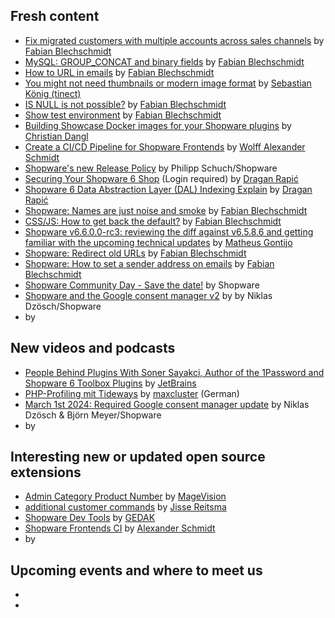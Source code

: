 ## Fresh content

* [Fix migrated customers with multiple accounts across sales channels](https://winkelwagen.de/2024/01/30/shopware-6-fix-migrated-customers-with-multiple-accounts-across-sales-channels/) by [Fabian Blechschmidt](https://winkelwagen.de/author/fabianblechschmidt/)
* [MySQL: GROUP_CONCAT and binary fields](https://winkelwagen.de/2024/02/01/mysql-group_concat-and-binary-fields/) by [Fabian Blechschmidt](https://winkelwagen.de/author/fabianblechschmidt/)
* [How to URL in emails](https://winkelwagen.de/2024/02/05/shopware-6-how-to-url-in-emails/) by [Fabian Blechschmidt](https://winkelwagen.de/author/fabianblechschmidt/)
* [You might not need thumbnails or modern image format](https://blog.tinect.de/posts/you-might-not-need-thumbnails-or-modern-image-format/) by [Sebastian König (tinect)](https://github.com/tinect/)
* [IS NULL is not possible?](https://winkelwagen.de/2024/02/09/shopware-is-null-is-not-possible/) by [Fabian Blechschmidt](https://winkelwagen.de/author/fabianblechschmidt/)
* [Show test environment](https://winkelwagen.de/2024/02/07/shopware-show-test-environment/) by [Fabian Blechschmidt](https://winkelwagen.de/author/fabianblechschmidt/)
* [Building Showcase Docker images for your Shopware plugins](https://boxblinkracer.com/blog/showcase-plugins-with-dockware) by [Christian Dangl](https://boxblinkracer.com/about/)
* [Create a CI/CD Pipeline for Shopware Frontends](https://kiplingi.de/create-a-ci-cd-pipeline-for-shopware-frontends/) by [Wolff Alexander Schmidt](https://kiplingi.de)
* [Shopware's new Release Policy](https://www.shopware.com/en/news/shopwares-new-release-policy/) by Philipp Schuch/Shopware
* [Securing Your Shopware 6 Shop](https://medium.com/gitconnected/securing-your-shopware-6-shop-a10ed49df4fd) (Login required) by [Dragan Rapić](https://medium.com/@drapic88)
* [Shopware 6 Data Abstraction Layer (DAL) Indexing Explain](https://medium.com/gitconnected/shopware-6-data-abstraction-layer-dal-indexing-explain-abb47ebed55f?sk=bc77d874430a5ab0cbe90320ab616564) by [Dragan Rapić](https://medium.com/@drapic88)
* [Shopware: Names are just noise and smoke](https://winkelwagen.de/2024/02/15/shopware-names-are-just-noise-and-smoke/) by [Fabian Blechschmidt](https://winkelwagen.de/author/fabianblechschmidt/)
* [CSS/JS: How to get back the default?](https://winkelwagen.de/2024/02/13/css-js-how-to-get-back-the-default/) by [Fabian Blechschmidt](https://winkelwagen.de/author/fabianblechschmidt/)
* [Shopware v6.6.0.0-rc3: reviewing the diff against v6.5.8.6 and getting familiar with the upcoming technical updates](https://www.matheusgontijo.com/2024/02/26/shopware-v6-6-0-0-rc3-reviewing-the-diff-against-v6-5-8-6-and-getting-familiar-with-the-upcoming-technical-updates) by [Matheus Gontijo](https://www.matheusgontijo.com/)
* [Shopware: Redirect old URLs](https://winkelwagen.de/2024/02/20/shopware-redirect-old-urls/) by [Fabian Blechschmidt](https://winkelwagen.de/author/fabianblechschmidt/)
* [Shopware: How to set a sender address on emails](https://winkelwagen.de/2024/02/20/shopware-how-to-set-a-sender-address-on-emails/) by [Fabian Blechschmidt](https://winkelwagen.de/author/fabianblechschmidt/)
* [Shopware Community Day - Save the date!](https://scd.shopware.com/en-US/) by Shopware
* [Shopware and the Google consent manager v2](https://www.shopware.com/en/news/shopware-and-google-consent-manager-v2/) by by Niklas Dzösch/Shopware
* []() by []()

## New videos and podcasts

* [People Behind Plugins With Soner Sayakci, Author of the 1Password and Shopware 6 Toolbox Plugins](https://www.youtube.com/watch?v=slkbAAWNP3I) by [JetBrains](https://www.youtube.com/@JetBrainsTV)
* [PHP-Profiling mit Tideways](https://www.youtube.com/watch?v=jZFQvzAqKAc) by [maxcluster](https://www.youtube.com/@maxcluster) (German)
* [March 1st 2024: Required Google consent manager update](https://www.youtube.com/watch?v=a8jJvZ6w5Pw) by Niklas Dzösch & Björn Meyer/Shopware
* []() by []()

## Interesting new or updated open source extensions

* [Admin Category Product Number](https://github.com/magevision/shopware6-admin-category-product-number) by [MageVision](https://www.magevision.com/)
* [additional customer commands](https://github.com/yireo-shopware6/YireoAdditionalCustomerCommands) by [Jisse Reitsma](https://github.com/jissereitsma)
* [Shopware Dev Tools](https://github.com/GEDAK/shopware-dev-tools) by [GEDAK](https://github.com/GEDAK)
* [Shopware Frontends CI](https://github.com/kiplingi/shopware-frontends-ci) by [Alexander Schmidt](https://github.com/kiplingi)
* []() by []()


## Upcoming events and where to meet us

* []()
* []()
